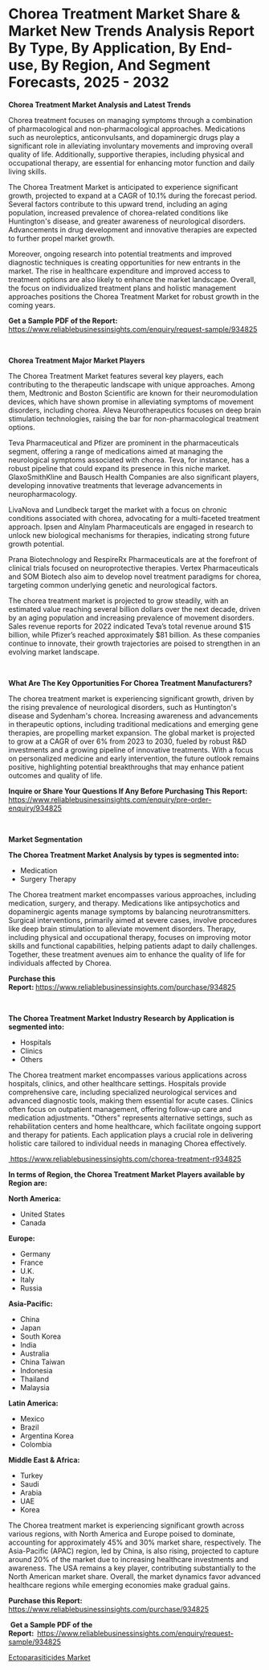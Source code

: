 <p><h1>Chorea Treatment Market Share & Market New Trends Analysis Report By Type, By Application, By End-use, By Region, And Segment Forecasts, 2025 - 2032</h1></p><p><strong>Chorea Treatment Market Analysis and Latest Trends</strong></p>
<p><p>Chorea treatment focuses on managing symptoms through a combination of pharmacological and non-pharmacological approaches. Medications such as neuroleptics, anticonvulsants, and dopaminergic drugs play a significant role in alleviating involuntary movements and improving overall quality of life. Additionally, supportive therapies, including physical and occupational therapy, are essential for enhancing motor function and daily living skills.</p><p>The Chorea Treatment Market is anticipated to experience significant growth, projected to expand at a CAGR of 10.1% during the forecast period. Several factors contribute to this upward trend, including an aging population, increased prevalence of chorea-related conditions like Huntington's disease, and greater awareness of neurological disorders. Advancements in drug development and innovative therapies are expected to further propel market growth. </p><p>Moreover, ongoing research into potential treatments and improved diagnostic techniques is creating opportunities for new entrants in the market. The rise in healthcare expenditure and improved access to treatment options are also likely to enhance the market landscape. Overall, the focus on individualized treatment plans and holistic management approaches positions the Chorea Treatment Market for robust growth in the coming years.</p></p>
<p><strong>Get a Sample PDF of the Report:&nbsp;</strong> <a href="https://www.reliablebusinessinsights.com/enquiry/request-sample/934825?utm_campaign=2440&utm_medium=2&utm_source=Github&utm_content=ia&utm_term=07032025&utm_id=chorea-treatment">https://www.reliablebusinessinsights.com/enquiry/request-sample/934825</a></p>
<p>&nbsp;</p>
<p><strong>Chorea Treatment Major Market Players</strong></p>
<p><p>The Chorea Treatment Market features several key players, each contributing to the therapeutic landscape with unique approaches. Among them, Medtronic and Boston Scientific are known for their neuromodulation devices, which have shown promise in alleviating symptoms of movement disorders, including chorea. Aleva Neurotherapeutics focuses on deep brain stimulation technologies, raising the bar for non-pharmacological treatment options.</p><p>Teva Pharmaceutical and Pfizer are prominent in the pharmaceuticals segment, offering a range of medications aimed at managing the neurological symptoms associated with chorea. Teva, for instance, has a robust pipeline that could expand its presence in this niche market. GlaxoSmithKline and Bausch Health Companies are also significant players, developing innovative treatments that leverage advancements in neuropharmacology.</p><p>LivaNova and Lundbeck target the market with a focus on chronic conditions associated with chorea, advocating for a multi-faceted treatment approach. Ipsen and Alnylam Pharmaceuticals are engaged in research to unlock new biological mechanisms for therapies, indicating strong future growth potential.</p><p>Prana Biotechnology and RespireRx Pharmaceuticals are at the forefront of clinical trials focused on neuroprotective therapies. Vertex Pharmaceuticals and SOM Biotech also aim to develop novel treatment paradigms for chorea, targeting common underlying genetic and neurological factors.</p><p>The chorea treatment market is projected to grow steadily, with an estimated value reaching several billion dollars over the next decade, driven by an aging population and increasing prevalence of movement disorders. Sales revenue reports for 2022 indicated Teva’s total revenue around $15 billion, while Pfizer’s reached approximately $81 billion. As these companies continue to innovate, their growth trajectories are poised to strengthen in an evolving market landscape.</p></p>
<p>&nbsp;</p>
<p><strong>What Are The Key Opportunities For Chorea Treatment Manufacturers?</strong></p>
<p><p>The chorea treatment market is experiencing significant growth, driven by the rising prevalence of neurological disorders, such as Huntington's disease and Sydenham's chorea. Increasing awareness and advancements in therapeutic options, including traditional medications and emerging gene therapies, are propelling market expansion. The global market is projected to grow at a CAGR of over 6% from 2023 to 2030, fueled by robust R&D investments and a growing pipeline of innovative treatments. With a focus on personalized medicine and early intervention, the future outlook remains positive, highlighting potential breakthroughs that may enhance patient outcomes and quality of life.</p></p>
<p><strong>Inquire or Share Your Questions If Any Before Purchasing This Report:</strong> <a href="https://www.reliablebusinessinsights.com/enquiry/pre-order-enquiry/934825?utm_campaign=2440&utm_medium=2&utm_source=Github&utm_content=ia&utm_term=07032025&utm_id=chorea-treatment">https://www.reliablebusinessinsights.com/enquiry/pre-order-enquiry/934825</a></p>
<p>&nbsp;</p>
<p><strong>Market Segmentation</strong></p>
<p><strong>The Chorea Treatment Market Analysis by types is segmented into:</strong></p>
<p><ul><li>Medication</li><li>Surgery Therapy</li></ul></p>
<p><p>The Chorea treatment market encompasses various approaches, including medication, surgery, and therapy. Medications like antipsychotics and dopaminergic agents manage symptoms by balancing neurotransmitters. Surgical interventions, primarily aimed at severe cases, involve procedures like deep brain stimulation to alleviate movement disorders. Therapy, including physical and occupational therapy, focuses on improving motor skills and functional capabilities, helping patients adapt to daily challenges. Together, these treatment avenues aim to enhance the quality of life for individuals affected by Chorea.</p></p>
<p><strong>Purchase this Report:&nbsp;</strong><a href="https://www.reliablebusinessinsights.com/purchase/934825?utm_campaign=2440&utm_medium=2&utm_source=Github&utm_content=ia&utm_term=07032025&utm_id=chorea-treatment">https://www.reliablebusinessinsights.com/purchase/934825</a></p>
<p>&nbsp;</p>
<p><strong>The Chorea Treatment Market Industry Research by Application is segmented into:</strong></p>
<p><ul><li>Hospitals</li><li>Clinics</li><li>Others</li></ul></p>
<p><p>The Chorea treatment market encompasses various applications across hospitals, clinics, and other healthcare settings. Hospitals provide comprehensive care, including specialized neurological services and advanced diagnostic tools, making them essential for acute cases. Clinics often focus on outpatient management, offering follow-up care and medication adjustments. "Others" represents alternative settings, such as rehabilitation centers and home healthcare, which facilitate ongoing support and therapy for patients. Each application plays a crucial role in delivering holistic care tailored to individual needs in managing Chorea effectively.</p></p>
<p><a href="https://www.reliablebusinessinsights.com/chorea-treatment-r934825?utm_campaign=2440&utm_medium=2&utm_source=Github&utm_content=ia&utm_term=07032025&utm_id=chorea-treatment">&nbsp;https://www.reliablebusinessinsights.com/chorea-treatment-r934825</a></p>
<p><strong>In terms of Region, the Chorea Treatment Market Players available by Region are:</strong></p>
<p>
    <p> <strong> North America: </strong>
        <ul>
            <li>United States</li>
            <li>Canada</li>
        </ul>
        </p> 
    <p> <strong> Europe: </strong>
        <ul>
            <li>Germany</li>
            <li>France</li>
            <li>U.K.</li>
            <li>Italy</li>
            <li>Russia</li>
        </ul>
        </p> 
    <p> <strong> Asia-Pacific: </strong>
        <ul>
            <li>China</li>
            <li>Japan</li>
            <li>South Korea</li>
            <li>India</li>
            <li>Australia</li>
            <li>China Taiwan</li>
            <li>Indonesia</li>
            <li>Thailand</li>
            <li>Malaysia</li>
        </ul>
        </p> 
    <p> <strong> Latin America: </strong>
        <ul>
            <li>Mexico</li>
            <li>Brazil</li>
            <li>Argentina Korea</li>
            <li>Colombia</li>
        </ul>
        </p> 
    <p> <strong> Middle East & Africa: </strong>
        <ul>
            <li>Turkey</li>
            <li>Saudi</li>
            <li>Arabia</li>
            <li>UAE</li>
            <li>Korea</li>
        </ul>
    </p>
    </p>
<p><p>The Chorea treatment market is experiencing significant growth across various regions, with North America and Europe poised to dominate, accounting for approximately 45% and 30% market share, respectively. The Asia-Pacific (APAC) region, led by China, is also rising, projected to capture around 20% of the market due to increasing healthcare investments and awareness. The USA remains a key player, contributing substantially to the North American market share. Overall, the market dynamics favor advanced healthcare regions while emerging economies make gradual gains.</p></p>
<p><strong>Purchase this Report: </strong><a href="https://www.reliablebusinessinsights.com/purchase/934825?utm_campaign=2440&utm_medium=2&utm_source=Github&utm_content=ia&utm_term=07032025&utm_id=chorea-treatment">https://www.reliablebusinessinsights.com/purchase/934825</a></p>
<p>&nbsp;<strong>Get a Sample PDF of the Report:&nbsp;&nbsp;</strong><a href="https://www.reliablebusinessinsights.com/enquiry/request-sample/934825?utm_campaign=2440&utm_medium=2&utm_source=Github&utm_content=ia&utm_term=07032025&utm_id=chorea-treatment">https://www.reliablebusinessinsights.com/enquiry/request-sample/934825</a></p>
<p><strong></strong></p>
<p><p><a href="https://github.com/hillsmyung726/Market-Research-Report-List-1/blob/main/ectoparasiticides-market.md?utm_campaign=2440&utm_medium=2&utm_source=Github&utm_content=ia&utm_term=07032025&utm_id=chorea-treatment">Ectoparasiticides Market</a></p></p>